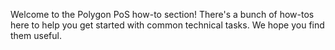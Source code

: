 Welcome to the Polygon PoS how-to section! There's a bunch of how-tos here to help you get started with common technical tasks. We hope you find them useful.